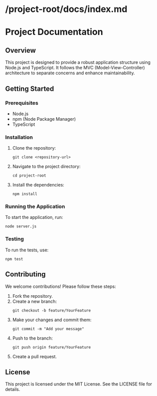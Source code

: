 # /project-root/docs/index.md

# Project Documentation

## Overview
This project is designed to provide a robust application structure using Node.js and TypeScript. It follows the MVC (Model-View-Controller) architecture to separate concerns and enhance maintainability.

## Getting Started

### Prerequisites
- Node.js
- npm (Node Package Manager)
- TypeScript

### Installation
1. Clone the repository:
   ```
   git clone <repository-url>
   ```
2. Navigate to the project directory:
   ```
   cd project-root
   ```
3. Install the dependencies:
   ```
   npm install
   ```

### Running the Application
To start the application, run:
```
node server.js
```

### Testing
To run the tests, use:
```
npm test
```

## Contributing
We welcome contributions! Please follow these steps:
1. Fork the repository.
2. Create a new branch:
   ```
   git checkout -b feature/YourFeature
   ```
3. Make your changes and commit them:
   ```
   git commit -m "Add your message"
   ```
4. Push to the branch:
   ```
   git push origin feature/YourFeature
   ```
5. Create a pull request.

## License
This project is licensed under the MIT License. See the LICENSE file for details.